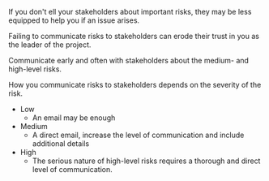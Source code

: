 If you don't ell your stakeholders about important risks, they may be less equipped to help you if an issue arises. 

Failing to communicate risks to stakeholders can erode their trust in you as the leader of the project. 

Communicate early and often with stakeholders about the medium- and high-level risks.

How you communicate risks to stakeholders depends on the severity of the risk.
- Low
	- An email may be enough
- Medium
	- A direct email, increase the level of communication and include additional details
- High
	- The serious nature of high-level risks requires a thorough and direct level of communication. 